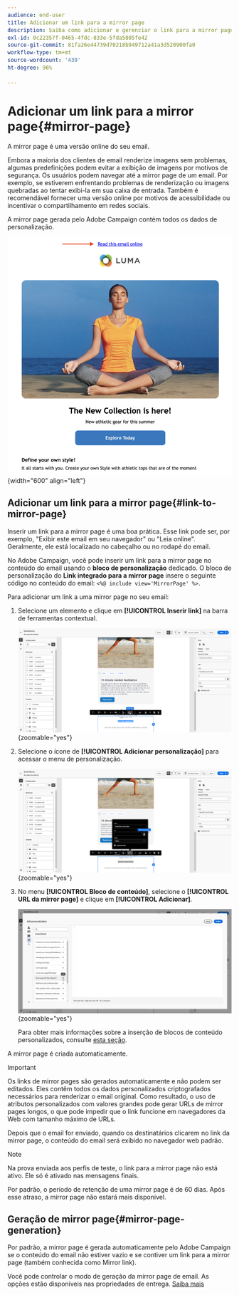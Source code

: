 ```yaml
---
audience: end-user
title: Adicionar um link para a mirror page
description: Saiba como adicionar e gerenciar o link para a mirror page
exl-id: 0c22357f-0465-4fdc-833e-5fda5805fe42
source-git-commit: 81fa26e44739d70218b949712a41a3d520900fa0
workflow-type: tm+mt
source-wordcount: '439'
ht-degree: 96%

---
```


# Adicionar um link para a mirror page{#mirror-page}

A mirror page é uma versão online do seu email.

Embora a maioria dos clientes de email renderize imagens sem problemas, algumas predefinições podem evitar a exibição de imagens por motivos de segurança. Os usuários podem navegar até a mirror page de um email. Por exemplo, se estiverem enfrentando problemas de renderização ou imagens quebradas ao tentar exibi-la em sua caixa de entrada. Também é recomendável fornecer uma versão online por motivos de acessibilidade ou incentivar o compartilhamento em redes sociais.

A mirror page gerada pelo Adobe Campaign contém todos os dados de personalização.

![amostra de mirror link](assets/mirror-page-link.png){width="600" align="left"}

## Adicionar um link para a mirror page{#link-to-mirror-page}

Inserir um link para a mirror page é uma boa prática. Esse link pode ser, por exemplo, &quot;Exibir este email em seu navegador&quot; ou &quot;Leia online&quot;. Geralmente, ele está localizado no cabeçalho ou no rodapé do email.

No Adobe Campaign, você pode inserir um link para a mirror page no conteúdo do email usando o **bloco de personalização** dedicado. O bloco de personalização do **Link integrado para a mirror page** insere o seguinte código no conteúdo do email: `<%@ include view='MirrorPage' %>`.

Para adicionar um link a uma mirror page no seu email:

1. Selecione um elemento e clique em **[!UICONTROL Inserir link]** na barra de ferramentas contextual.

   ![](assets/message-tracking-mirror-page.png){zoomable="yes"}

1. Selecione o ícone de **[!UICONTROL Adicionar personalização]** para acessar o menu de personalização.

   ![](assets/message-tracking-mirror-page_2.png){zoomable="yes"}

1. No menu **[!UICONTROL Bloco de conteúdo]**, selecione o **[!UICONTROL URL da mirror page]** e clique em **[!UICONTROL Adicionar]**.

   ![](assets/message-tracking-mirror-page_3.png){zoomable="yes"}

   Para obter mais informações sobre a inserção de blocos de conteúdo personalizados, consulte [esta seção](../personalization/personalize.md#personalize-emails).

A mirror page é criada automaticamente.

>[!IMPORTANT]
>
>Os links de mirror pages são gerados automaticamente e não podem ser editados. Eles contêm todos os dados personalizados criptografados necessários para renderizar o email original. Como resultado, o uso de atributos personalizados com valores grandes pode gerar URLs de mirror pages longos, o que pode impedir que o link funcione em navegadores da Web com tamanho máximo de URLs.

Depois que o email for enviado, quando os destinatários clicarem no link da mirror page, o conteúdo do email será exibido no navegador web padrão.

>[!NOTE]
>
>Na prova enviada aos perfis de teste, o link para a mirror page não está ativo. Ele só é ativado nas mensagens finais.

Por padrão, o período de retenção de uma mirror page é de 60 dias. Após esse atraso, a mirror page não estará mais disponível.


## Geração de mirror page{#mirror-page-generation}

Por padrão, a mirror page é gerada automaticamente pelo Adobe Campaign se o conteúdo do email não estiver vazio e se contiver um link para a mirror page (também conhecida como Mirror link).

Você pode controlar o modo de geração da mirror page de email. As opções estão disponíveis nas propriedades de entrega. [Saiba mais](../advanced-settings/delivery-settings.md#mirror)
